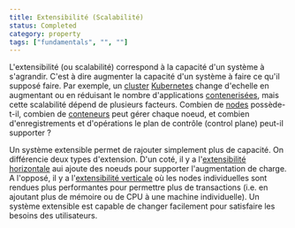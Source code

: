 ```yaml
---
title: Extensibilité (Scalabilité)
status: Completed
category: property
tags: ["fundamentals", "", ""]
---
```


L'extensibilité (ou scalabilité) correspond à la capacité d'un système à s'agrandir.
C'est à dire augmenter la capacité d'un système à faire ce qu'il supposé faire.
Par exemple, un [cluster](/cluster/) [Kubernetes](/kubernetes/) change d'echelle en augmentant
ou en réduisant le nombre d'applications [contenerisées](/containerization/),
mais cette scalabilité dépend de plusieurs facteurs.
Combien de [nodes](/nodes/) possède-t-il, combien de [conteneurs](/container/) peut gérer chaque noeud,
et combien d'enregistrements et d'opérations le plan de contrôle (control plane) peut-il supporter ?

Un système extensible permet de rajouter simplement plus de capacité.
On différencie deux types d'extension.
D'un coté, il y a l'[extensibilité horizontale](/horizontal-scaling/) aui ajoute des noeuds pour supporter l'augmentation de charge.
A l'opposé, il y a l'[extensibilité verticale](/vertical-scaling/) où les nodes individuelles sont rendues plus performantes pour permettre plus de transactions
(i.e. en ajoutant plus de mémoire ou de CPU à une machine individuelle).
Un système extensible est capable de changer facilement pour satisfaire les besoins des utilisateurs.
